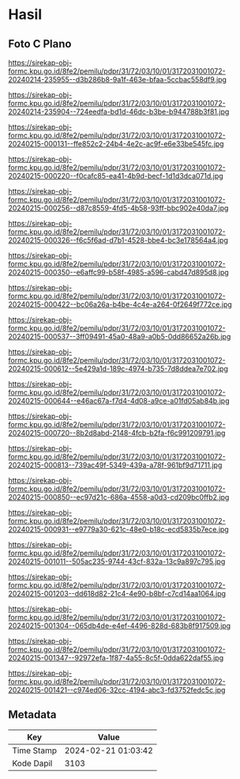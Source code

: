# Hasil

## Foto C Plano

https://sirekap-obj-formc.kpu.go.id/8fe2/pemilu/pdpr/31/72/03/10/01/3172031001072-20240214-235955--d3b286b8-9a1f-463e-bfaa-5ccbac558df9.jpg

https://sirekap-obj-formc.kpu.go.id/8fe2/pemilu/pdpr/31/72/03/10/01/3172031001072-20240214-235904--724eedfa-bd1d-46dc-b3be-b944788b3f81.jpg

https://sirekap-obj-formc.kpu.go.id/8fe2/pemilu/pdpr/31/72/03/10/01/3172031001072-20240215-000131--ffe852c2-24b4-4e2c-ac9f-e6e33be545fc.jpg

https://sirekap-obj-formc.kpu.go.id/8fe2/pemilu/pdpr/31/72/03/10/01/3172031001072-20240215-000220--f0cafc85-ea41-4b9d-becf-1d1d3dca071d.jpg

https://sirekap-obj-formc.kpu.go.id/8fe2/pemilu/pdpr/31/72/03/10/01/3172031001072-20240215-000256--d87c8559-4fd5-4b58-93ff-bbc902e40da7.jpg

https://sirekap-obj-formc.kpu.go.id/8fe2/pemilu/pdpr/31/72/03/10/01/3172031001072-20240215-000326--f6c5f6ad-d7b1-4528-bbe4-bc3e178564a4.jpg

https://sirekap-obj-formc.kpu.go.id/8fe2/pemilu/pdpr/31/72/03/10/01/3172031001072-20240215-000350--e6affc99-b58f-4985-a596-cabd47d895d8.jpg

https://sirekap-obj-formc.kpu.go.id/8fe2/pemilu/pdpr/31/72/03/10/01/3172031001072-20240215-000422--bc06a26a-b4be-4c4e-a264-0f2649f772ce.jpg

https://sirekap-obj-formc.kpu.go.id/8fe2/pemilu/pdpr/31/72/03/10/01/3172031001072-20240215-000537--3ff09491-45a0-48a9-a0b5-0dd86652a26b.jpg

https://sirekap-obj-formc.kpu.go.id/8fe2/pemilu/pdpr/31/72/03/10/01/3172031001072-20240215-000612--5e429a1d-189c-4974-b735-7d8ddea7e702.jpg

https://sirekap-obj-formc.kpu.go.id/8fe2/pemilu/pdpr/31/72/03/10/01/3172031001072-20240215-000644--e46ac67a-f7d4-4d08-a9ce-a01fd05ab84b.jpg

https://sirekap-obj-formc.kpu.go.id/8fe2/pemilu/pdpr/31/72/03/10/01/3172031001072-20240215-000720--8b2d8abd-2148-4fcb-b2fa-f6c991209791.jpg

https://sirekap-obj-formc.kpu.go.id/8fe2/pemilu/pdpr/31/72/03/10/01/3172031001072-20240215-000813--739ac49f-5349-439a-a78f-961bf9d71711.jpg

https://sirekap-obj-formc.kpu.go.id/8fe2/pemilu/pdpr/31/72/03/10/01/3172031001072-20240215-000850--ec97d21c-686a-4558-a0d3-cd209bc0ffb2.jpg

https://sirekap-obj-formc.kpu.go.id/8fe2/pemilu/pdpr/31/72/03/10/01/3172031001072-20240215-000931--e9779a30-621c-48e0-b18c-ecd5835b7ece.jpg

https://sirekap-obj-formc.kpu.go.id/8fe2/pemilu/pdpr/31/72/03/10/01/3172031001072-20240215-001011--505ac235-9744-43cf-832a-13c9a897c795.jpg

https://sirekap-obj-formc.kpu.go.id/8fe2/pemilu/pdpr/31/72/03/10/01/3172031001072-20240215-001203--dd618d82-21c4-4e90-b8bf-c7cd14aa1064.jpg

https://sirekap-obj-formc.kpu.go.id/8fe2/pemilu/pdpr/31/72/03/10/01/3172031001072-20240215-001304--065db4de-e4ef-4496-828d-683b8f917509.jpg

https://sirekap-obj-formc.kpu.go.id/8fe2/pemilu/pdpr/31/72/03/10/01/3172031001072-20240215-001347--92972efa-1f87-4a55-8c5f-0dda622daf55.jpg

https://sirekap-obj-formc.kpu.go.id/8fe2/pemilu/pdpr/31/72/03/10/01/3172031001072-20240215-001421--c974ed06-32cc-4194-abc3-fd3752fedc5c.jpg


## Metadata

| Key        | Value               |
| ---------- | ------------------- |
| Time Stamp | 2024-02-21 01:03:42 |
| Kode Dapil | 3103                |



